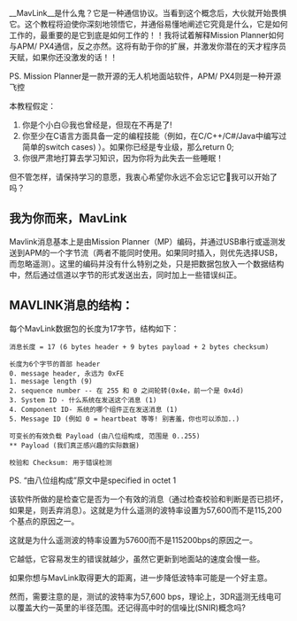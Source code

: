 __MavLink__是什么鬼？它是一种通信协议。当看到这个概念后，大伙就开始畏惧它。这个教程将迫使你深刻地领悟它，并通俗易懂地阐述它究竟是什么，它是如何工作的，最重要的是它到底是如何工作的！！我将试着解释Mission Planner如何与APM/ PX4通信，反之亦然。这将有助于你的扩展，并激发你潜在的天才程序员天赋，如果你还没激发的话！！

PS. Mission Planner是一款开源的无人机地面站软件，APM/ PX4则是一种开源飞控

本教程假定：

1. 你是个小白☹我也曾经是，但现在不再是了!
2. 你至少在C语言方面具备一定的编程技能（例如，在C/C++/C#/Java中编写过简单的switch cases)
   ）。如果你已经是专业级，那么return 0;
3. 你很严肃地打算去学习知识，因为你将为此失去一些睡眠！

但不管怎样，请保持学习的意愿，我衷心希望你永远不会忘记它🙂我可以开始了吗？

## 我为你而来，MavLink

Mavlink消息基本上是由Mission Planner（MP）编码，并通过USB串行或遥测发送到APM的一个字节流（两者不能同时使用。如果同时插入，则优先选择USB，而忽略遥测）。这里的编码并没有什么特别之处，只是把数据包放入一个数据结构中，然后通过信道以字节的形式发送出去，同时加上一些错误纠正。

## MAVLINK消息的结构：

每个MavLink数据包的长度为17字节，结构如下：

```
消息长度 = 17 (6 bytes header + 9 bytes payload + 2 bytes checksum)
```

```
长度为6个字节的首部 header
0. message header, 永远为 0xFE
1. message length (9)
2. sequence number -- 在 255 和 0 之间轮转(0x4e，前一个是 0x4d)
3. System ID - 什么系统在发送这个消息 (1)
4. Component ID- 系统的哪个组件正在发送消息 (1)
5. Message ID (例如 0 = heartbeat 等等! 别害羞，你也可以添加..)

可变长的有效负载 Payload (由八位组构成, 范围是 0..255)
** Payload (我们真正感兴趣的实际数据)

校验和 Checksum: 用于错误检测
```

PS. “由八位组构成”原文中是specified in octet 1

该软件所做的是检查它是否为一个有效的消息（通过检查校验和判断是否已损坏，如果是，则丢弃消息）。这就是为什么遥测的波特率设置为57,600而不是115,200个基点的原因之一。

这就是为什么遥测波的特率设置为57600而不是115200bps的原因之一。

它越低，它容易发生的错误就越少，虽然它更新到地面站的速度会慢一些。

如果你想与MavLink取得更大的距离，进一步降低波特率可能是一个好主意。

然而，需要注意的是，测试的波特率为57,600 bps，理论上，3DR遥测无线电可以覆盖大约一英里的半径范围。还记得高中时的信噪比(SNIR)概念吗?